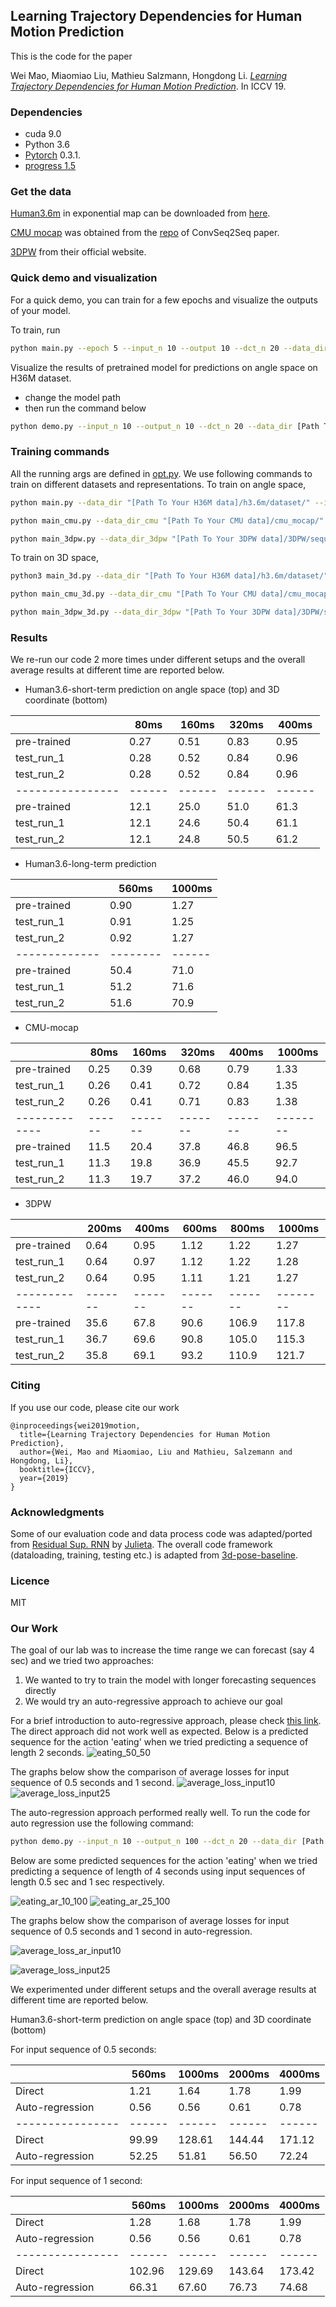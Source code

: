 ## Learning Trajectory Dependencies for Human Motion Prediction
This is the code for the paper

Wei Mao, Miaomiao Liu, Mathieu Salzmann, Hongdong Li. 
[_Learning Trajectory Dependencies for Human Motion Prediction_](https://arxiv.org/abs/1908.05436). In ICCV 19.

### Dependencies

* cuda 9.0
* Python 3.6
* [Pytorch](https://github.com/pytorch/pytorch) 0.3.1.
* [progress 1.5](https://pypi.org/project/progress/)

### Get the data
[Human3.6m](http://vision.imar.ro/human3.6m/description.php) in exponential map can be downloaded from [here](http://www.cs.stanford.edu/people/ashesh/h3.6m.zip).

[CMU mocap](http://mocap.cs.cmu.edu/) was obtained from the [repo](https://github.com/chaneyddtt/Convolutional-Sequence-to-Sequence-Model-for-Human-Dynamics) of ConvSeq2Seq paper.

[3DPW](https://virtualhumans.mpi-inf.mpg.de/3DPW/) from their official website.

### Quick demo and visualization

For a quick demo, you can train for a few epochs and visualize the outputs
of your model.

To train, run
```bash
python main.py --epoch 5 --input_n 10 --output 10 --dct_n 20 --data_dir [Path To Your H36M data]/h3.6m/dataset/
```

Visualize the results of pretrained model for predictions on angle space on H36M dataset.
* change the model path
* then run the command below
```bash
python demo.py --input_n 10 --output_n 10 --dct_n 20 --data_dir [Path To Your H36M data]/h3.6m/dataset/
```
### Training commands
All the running args are defined in [opt.py](utils/opt.py). We use following commands to train on different datasets and representations.
To train on angle space,
```bash
python main.py --data_dir "[Path To Your H36M data]/h3.6m/dataset/" --input_n 10 --output_n 10 --dct_n 20 --exp [where to save the log file]
```
```bash
python main_cmu.py --data_dir_cmu "[Path To Your CMU data]/cmu_mocap/" --input_n 10 --output_n 25 --dct_n 35 --exp [where to save the log file]
```
```bash
python main_3dpw.py --data_dir_3dpw "[Path To Your 3DPW data]/3DPW/sequenceFiles/" --input_n 10 --output_n 30 --dct_n 40 --exp [where to save the log file]
```
To train on 3D space,
```bash
python3 main_3d.py --data_dir "[Path To Your H36M data]/h3.6m/dataset/" --input_n 10 --output_n 10 --dct_n 15 --exp [where to save the log file]
```
```bash
python main_cmu_3d.py --data_dir_cmu "[Path To Your CMU data]/cmu_mocap/" --input_n 10 --output_n 25 --dct_n 30 --exp [where to save the log file]
```
```bash
python main_3dpw_3d.py --data_dir_3dpw "[Path To Your 3DPW data]/3DPW/sequenceFiles/" --input_n 10 --output_n 30 --dct_n 35 --exp [where to save the log file]
```


### Results
We re-run our code 2 more times under different setups and the overall average results at different time are reported below.

* Human3.6-short-term prediction on angle space (top) and 3D coordinate (bottom)

|                | 80ms   | 160ms  | 320ms  | 400ms  |
|----------------|------|------|------|------|
| pre-trained | 0.27 | 0.51 | 0.83 | 0.95 |
| test_run_1     | 0.28 | 0.52 | 0.84 | 0.96 |
| test_run_2     | 0.28 | 0.52 | 0.84 | 0.96 |
|----------------|------|------|------|------|
| pre-trained | 12.1 | 25.0 | 51.0 | 61.3 |
| test_run_1 | 12.1 | 24.6 | 50.4 | 61.1 |
| test_run_2 | 12.1 | 24.8 | 50.5 | 61.2 |

* Human3.6-long-term prediction

|             | 560ms  |1000ms|
|-------------|--------|------|
| pre-trained | 0.90   | 1.27 |
| test_run_1  | 0.91   | 1.25 |
| test_run_2  | 0.92   | 1.27 |
|-------------|--------|------|
| pre-trained | 50.4   | 71.0 |
| test_run_1  | 51.2   | 71.6 |
| test_run_2  | 51.6   | 70.9 |


* CMU-mocap

|             | 80ms | 160ms | 320ms | 400ms | 1000ms |
|-------------|------|-------|-------|-------|--------|
| pre-trained | 0.25 | 0.39  | 0.68  | 0.79  | 1.33   |
| test_run_1  | 0.26 | 0.41  | 0.72  | 0.84  | 1.35   |
| test_run_2  | 0.26 | 0.41  | 0.71  | 0.83  | 1.38   |
|-------------|------|-------|-------|-------|--------|
| pre-trained | 11.5 | 20.4  | 37.8  | 46.8  | 96.5   |
| test_run_1  | 11.3 | 19.8  | 36.9  | 45.5  | 92.7   |
| test_run_2  | 11.3 | 19.7  | 37.2  | 46.0  | 94.0   |

* 3DPW

|             | 200ms | 400ms | 600ms | 800ms | 1000ms |
|-------------|-------|-------|-------|-------|--------|
| pre-trained | 0.64  | 0.95  | 1.12  | 1.22  | 1.27   |
| test_run_1  | 0.64  | 0.97  | 1.12  | 1.22  | 1.28   |
| test_run_2  | 0.64  | 0.95  | 1.11  | 1.21  | 1.27   |
|-------------|-------|-------|-------|-------|--------|
| pre-trained | 35.6  | 67.8  | 90.6  | 106.9 | 117.8  |
| test_run_1  | 36.7  | 69.6  | 90.8  | 105.0 | 115.3  |
| test_run_2  | 35.8  | 69.1  | 93.2  | 110.9 | 121.7  |


### Citing

If you use our code, please cite our work

```
@inproceedings{wei2019motion,
  title={Learning Trajectory Dependencies for Human Motion Prediction},
  author={Wei, Mao and Miaomiao, Liu and Mathieu, Salzemann and Hongdong, Li},
  booktitle={ICCV},
  year={2019}
}
```

### Acknowledgments

Some of our evaluation code and data process code was adapted/ported from [Residual Sup. RNN](https://github.com/una-dinosauria/human-motion-prediction) by [Julieta](https://github.com/una-dinosauria). The overall code framework (dataloading, training, testing etc.) is adapted from [3d-pose-baseline](https://github.com/una-dinosauria/3d-pose-baseline). 

### Licence
MIT

### Our Work
The goal of our lab was to increase the time range we can forecast (say 4 sec) and we tried two approaches:
1. We wanted to try to train the model with longer forecasting sequences directly
2. We would try an auto-regressive approach to achieve our goal

For a brief introduction to auto-regressive approach, please check [this link](https://eigenfoo.xyz/deep-autoregressive-models/).
The direct approach did not work well as expected. Below is a predicted sequence for the action 'eating' when we tried predicting a sequence of length 2 seconds.
![eating_50_50](https://github.com/Kajaree/LearnTrajDep/blob/master/checkpoint/sequence_videos/eating_50_50.gif)

The graphs below show the comparison of average losses for input sequence of 0.5 seconds and 1 second.
![average_loss_input10](https://github.com/Kajaree/LearnTrajDep/blob/master/checkpoint/plots/main_avg_errors_input_10.png)
![average_loss_input25](https://github.com/Kajaree/LearnTrajDep/blob/master/checkpoint/plots/main_avg_errors_input_25.png)


The auto-regression approach performed really well. To run the code for auto regression use the following command:
```bash
python demo.py --input_n 10 --output_n 100 --dct_n 20 --data_dir [Path To Your H36M data]/h3.6m/dataset/
```
Below are some predicted sequences for the action 'eating' when we tried predicting a sequence of length of 4 seconds using input sequences of length 0.5 sec and 1 sec respectively.

![eating_ar_10_100](https://github.com/Kajaree/LearnTrajDep/blob/master/checkpoint/sequence_videos/eating_ar_10_100.gif)
![eating_ar_25_100](https://github.com/Kajaree/LearnTrajDep/blob/master/checkpoint/sequence_videos/eating_ar_25_100.gif)

The graphs below show the comparison of average losses for input sequence of 0.5 seconds and 1 second in auto-regression.



![average_loss_ar_input10](https://github.com/Kajaree/LearnTrajDep/blob/master/checkpoint/plots/main_ar_avg_errors_input_10.png)

![average_loss_input25](https://github.com/Kajaree/LearnTrajDep/blob/master/checkpoint/plots/main_ar_avg_errors_input_25.png)

We experimented under different setups and the overall average results at different time are reported below.

Human3.6-short-term prediction on angle space (top) and 3D coordinate (bottom)

For input sequence of 0.5 seconds:

|                  | 560ms   | 1000ms  | 2000ms  | 4000ms  |
|------------------|--------|--------|--------|--------|
| Direct           | 1.21 | 1.64 | 1.78 | 1.99|
| Auto-regression  | 0.56 | 0.56 | 0.61 | 0.78|
|----------------|------|------|------|------|
| Direct | 99.99 | 128.61 | 144.44 | 171.12 |
| Auto-regression | 52.25 | 51.81 | 56.50 | 72.24|

For input sequence of 1 second:

|                  | 560ms   | 1000ms  | 2000ms  | 4000ms |
|------------------|--------|--------|--------|--------|
| Direct           | 1.28 | 1.68 | 1.78 | 1.99|
| Auto-regression  | 0.56 | 0.56 | 0.61 | 0.78 |
|----------------|------|------|------|------|
| Direct | 102.96 | 129.69 | 143.64 | 173.42 |
| Auto-regression | 66.31 | 67.60 | 76.73 | 74.68 |

